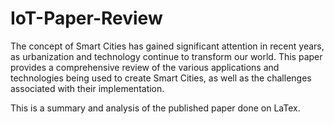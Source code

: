 # IoT-Paper-Review

The concept of Smart Cities has gained significant attention in recent years, as urbanization and technology continue to transform our world. This paper provides a comprehensive review of the various applications and technologies being used to create Smart Cities, as well as the challenges associated with their implementation.

This is a summary and analysis of the published paper done on LaTex.

